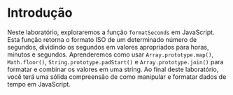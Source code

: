 # Introdução

Neste laboratório, exploraremos a função `formatSeconds` em JavaScript. Esta função retorna o formato ISO de um determinado número de segundos, dividindo os segundos em valores apropriados para horas, minutos e segundos. Aprenderemos como usar `Array.prototype.map()`, `Math.floor()`, `String.prototype.padStart()` e `Array.prototype.join()` para formatar e combinar os valores em uma string. Ao final deste laboratório, você terá uma sólida compreensão de como manipular e formatar dados de tempo em JavaScript.
